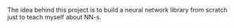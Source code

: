 The idea behind this project is to build a neural network library from scratch just to teach myself about NN-s.
